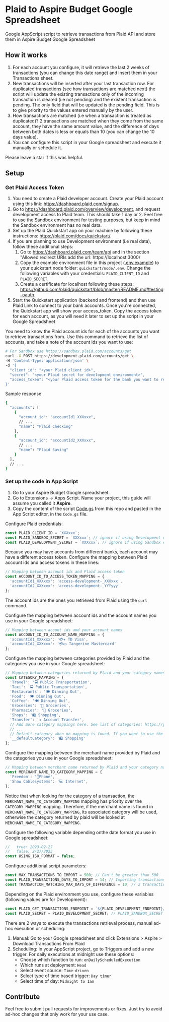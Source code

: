 # Plaid to Aspire Budget Google Spreadsheet

Google AppScript script to retrieve transactions from Plaid API and store them in Aspire Budget Google Spreadsheet

## How it works

1. For each account you configure, it will retrieve the last 2 weeks of transactions (you can change this date range) and insert them in your Transactions sheet.
2. New transactions will be inserted after your last transaction row. For duplicated transactions (see how transactions are matched next) the script will update the existing transactions only of the incoming transaction is cleared (i.e not pending) and the existent transaction is pending. The only field that will be updated is the pending field. This is to give priority to the values entered manually by the user.
3. How transactions are matched (i.e when a transaction is treated as duplicated)? 2 transactions are matched when they come from the same account, they have the same amount value, and the difference of days between both dates is less or equals than 10 (you can change the 10 days value).
4. You can configure this script in your Google spreadsheet and execute it manually or schedule it.

Please leave a star if this was helpful.

## Setup

### Get Plaid Access Token

1. You need to create a Plaid developer account. Create your Plaid account using this link: https://dashboard.plaid.com/signup.
2. Go to https://dashboard.plaid.com/overview/development, and request development access to Plaid team. This should take 1 day or 2. Feel free to use the Sandbox environment for testing purposes, but keep in mind the Sandbox environment has no real data.
3. Set up the Plaid Quickstart app on your machine by following these instructions: https://plaid.com/docs/quickstart/.
4. If you are planning to use Development environment (i.e real data), follow these additional steps:
   1. Go to https://dashboard.plaid.com/team/api and in the section "Allowed redirect URIs add the url: https://localhost:3000/
   2. Copy the example environment file in this project ([.env.example](.env.example)) to your quickstart node folder: `quickstart/node/.env`. Change the following variables with your credentials: `PLAID_CLIENT_ID` and `PLAID_SECRET`.
   3. Create a certificate for localhost following these steps: https://github.com/plaid/quickstart/blob/master/README.md#testing-oauth.
5. Start the Quickstart application (backend and frontend) and then use Plaid Link to connect to your bank accounts. Once you're connected, the Quickstart app will show your access_token. Copy the access token for each account, as you will need it later to set up the script in your Google Spreadsheet

You need to know the Plaid account ids for each of the accounts you want to retrieve transactions from. Use this command to retrieve the list of accounts, and take a note of the account ids you want to use:
```bash
# For Sandbox use https://sandbox.plaid.com/accounts/get 
curl -X POST https://development.plaid.com/accounts/get \
-H 'Content-Type: application/json' \
-d '{
  "client_id": "<your Plaid client id>",
  "secret": "<your Plaid secret for development environment>",
  "access_token": "<your Plaid access token for the bank you want to retrieve accounts from>"
}'
```

Sample response
```bash
{
  "accounts": [
    {
      "account_id": "accountId1_XXXxxx",
      // ...
      "name": "Plaid Checking"
    },
    {
      "account_id": "accountId2_XXXxxx",
      // ...
      "name": "Plaid Saving"
    }
  ],
  // ...
}
```

### Set up the code in App Script

1. Go to your Aspire Budget Google spreadsheet.
2. Go to Extensions -> Apps Script. Name your project, this guide will assume you called it **Aspire**.
3. Copy the content of the script [Code.gs](Code.gs) from this repo and pasted in the App Script editor, in the `Code.gs` file.

Configure Plaid credentials:
```javascript
const PLAID_CLIENT_ID = `XXXxxx`;
const PLAID_SANDBOX_SECRET = `XXXxxx`; // ignore if using Development environment
const PLAID_DEVELOPMENT_SECRET = `XXXxxx`; // ignore if using Sandbox environment
```

Because you may have accounts from different banks, each account may have a different access token. Configure the mapping between Plaid account ids and access tokens in these lines:
```javascript
// Mapping between account ids and Plaid access token
const ACCOUNT_ID_TO_ACCESS_TOKEN_MAPPING = {
  'accountId1_XXXxxx': 'access-development-_XXXxxx',
  'accountId2_XXXxxx': 'access-development-_YYYyyy'
};
```

The account ids are the ones you retrieved from Plaid using the `curl` command.

Configure the mapping between account ids and the account names you use in your Google spreadsheet:
```javascript
// Mapping between acount ids and your account names
const ACCOUNT_ID_TO_ACCOUNT_NAME_MAPPING = {
  'accountId1_XXXxxx': '💳✈️ TD Visa',
  'accountId2_XXXxxx': '💳💵 Tangerine Mastercard'
};
```

Configure the mapping between categories provided by Plaid and the categories you use in your Google spreadsheet:
```javascript
// Mapping between categories returned by Plaid and your category names
const CATEGORY_MAPPING = {
  'Travel': '🚍 Public Transportation',
  'Taxi': '🚍 Public Transportation',
  'Restaurants': '🍽 Dinning Out',
  'Food': '🍽 Dinning Out',
  'Coffee': '🍽 Dinning Out',
  'Groceries': '🛒 Groceries',
  'Pharmacies': '🛒 Groceries',
  'Shops': '🛍 Shopping',
  'Transfer': '↕️ Account Transfer',
  // Add more category mappings here. See list of categories: https://gist.github.com/arbass22/e693f52ca3f168d5d6ab8afdd2f4440b
  // ...
  // Default category when no mapping is found. If you want to use the category coming from Plaid when no category is found, remove the next line
  '__defaultCategory': '🛍 Shopping'
};
```

Configure the mapping between the merchant name provided by Plaid and the categories you use in your Google spreadsheet:
```javascript
// Mapping between merchant name returned by Plaid and your category names
const MERCHANT_NAME_TO_CATEGORY_MAPPING = {
  'Freedom': '📱Phone',
  'Shaw Cablesystems': '💻 Internet',
};
```

Notice that when looking for the category of a transaction, the `MERCHANT_NAME_TO_CATEGORY_MAPPING` mapping has priority over the `CATEGORY_MAPPING` mapping. Therefore, if the merchant name is found in `MERCHANT_NAME_TO_CATEGORY_MAPPING`, its associated category will be used, otherwise the category returned by plaid will be looked at `MERCHANT_NAME_TO_CATEGORY_MAPPING`.

Configure the following variable depending onthe date format you use in Google spreadsheet:
```javascript
//   true: 2023-02-27
//   false: 2/27/2023
const USING_ISO_FORMAT = false;
```

Configure additional script parameters:
```javascript
const MAX_TRANSACTIONS_TO_IMPORT = 500; // Can't be greater than 500
const PLAID_TRANSACTIONS_DAYS_TO_IMPORT = 14; // Importing transactions from the last 2 weeks
const TRANSACTION_MATCHING_MAX_DAYS_OF_DIFFERENCE = 10; // 2 transactions will be matched if they have the same account, same amount and the difference of days between both dates are less or equals than 10
```

Depending on the Plaid environment you use, configure these variables (following values are for Development):
```javascript
const PLAID_GET_TRANSACTIONS_ENDPOINT = `${PLAID_DEVELOPMENT_ENDPOINT}/transactions/get`; // PLAID_SANDBOX_ENDPOINT for Sandbox
const PLAID_SECRET = PLAID_DEVELOPMENT_SECRET; // PLAID_SANDBOX_SECRET for Sandbox
```

There are 2 ways to execute the transactions retrieval process, manual ad-hoc execution or scheduling:
1. Manual: Go to your Google spreadsheet and click Extensions > Aspire > Download Transactions From Plaid
2. Scheduling: In your AppScript project, go to Triggers and add a new trigger. For daily executions at midnight use these options:
   - Choose which function to run: `onDailyScheduledExecution`
   - Which runs at deployment: `Head`
   - Select event source: `Time-driven`
   - Select type of time based trigger: `Day timer`
   - Select time of day: `Midnight to 1am`

## Contribute 

Feel free to submit pull requests for improvements or fixes. Just try to avoid ad-hoc changes that only work for your use case.